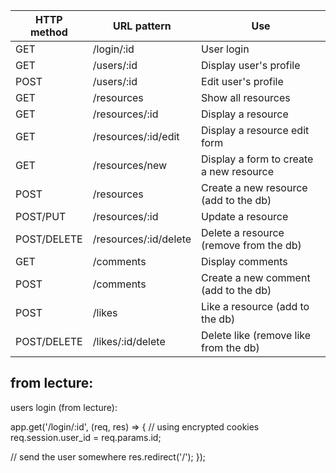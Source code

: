
|HTTP method | URL pattern           |Use         |
|------------| ----------------------|------------|
|GET         | /login/:id            |User login  
|GET         | /users/:id            |Display user's profile 
|POST        | /users/:id            |Edit user's profile 
|GET         | /resources            |Show all resources 
|GET         | /resources/:id        |Display a resource 
|GET         | /resources/:id/edit   |Display a resource edit form
|GET         | /resources/new        |Display a form to create a new resource
|POST        | /resources            |Create a new resource (add to the db)
|POST/PUT    | /resources/:id        |Update a resource
|POST/DELETE | /resources/:id/delete |Delete a resource (remove from the db)
|GET         | /comments             |Display comments
|POST        | /comments             |Create a new comment (add to the db)
|POST        | /likes                |Like a resource (add to the db)
|POST/DELETE | /likes/:id/delete     |Delete like (remove like from the db)


## from lecture:
users login (from lecture):

app.get('/login/:id', (req, res) => {
  // using encrypted cookies
  req.session.user_id = req.params.id;

  // send the user somewhere
  res.redirect('/');
});

